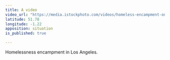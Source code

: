 ```yaml
---
title: A video
video_url: "https://media.istockphoto.com/videos/homeless-encampment-on-the-sidewalk-in-los-angeles-video-id1220248796?b=1&k=6&m=1220248796&h=f5NssixEg3kGI4hGBE_KARK4Zujrc5_Vkn9EyEzusVI="
latitude: 51.78
longitude: -1.22
apposition: situation
is_published: true

---
```


Homelessness encampment in Los Angeles.
